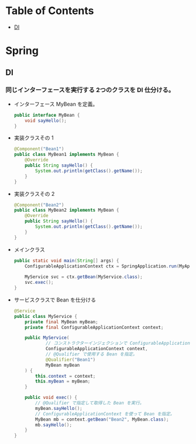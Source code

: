 Table of Contents
=================

  * [DI](#DI)

# Spring

## DI

### 同じインターフェースを実行する 2つのクラスを DI 仕分ける。

* インターフェース MyBean を定義。  
  ```java
  public interface MyBean {
      void sayHello();
  }
  ```
* 実装クラスその 1  
  ```java
  @Component("Bean1")
  public class MyBean1 implements MyBean {
      @Override
      public String sayHello() {
          System.out.println(getClass().getName());
      }
  }
  ```
* 実装クラスその 2  
  ```java
  @Component("Bean2")
  public class MyBean2 implements MyBean {
      @Override
      public String sayHello() {
          System.out.println(getClass().getName());
      }
  }
  ```
* メインクラス  
  ```java
  public static void main(String[] args) {
      ConfigurableApplicationContext ctx = SpringApplication.run(MyApplication.class, args);
      
      MyService svc = ctx.getBean(MyService.class);
      svc.exec();
  }
  ```
* サービスクラスで Bean を仕分ける  
  ```java
  @Service
  public class MyService {
      private final MyBean myBean;
      private final ConfigurableApplicationContext context;
  
      public MyService(
              // コンストラクターインジェクションで ConfigurableApplicationContext を取得しておく。
              ConfigurableApplicationContext context,
              // @Qualifier で使用する Bean を指定。
              @Qualifier("Bean1")
              MyBean myBean
      ) {
          this.context = context;
          this.myBean = myBean;
      }
  
      public void exec() {
          // @Qualifier で指定して取得した Bean を実行。
          myBean.sayHello();
          // ConfigurableApplicationContext を使って Bean を指定。
          MyBean mb = context.getBean("Bean2", MyBean.class);
          mb.sayHello();
      }
  }
  ```

